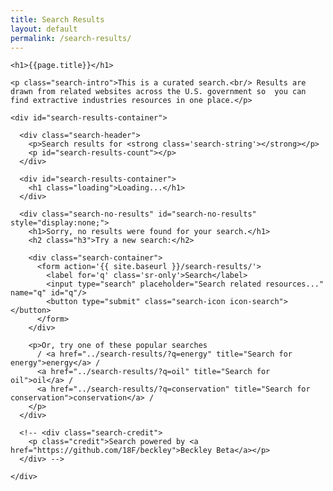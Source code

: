```yaml
---
title: Search Results
layout: default
permalink: /search-results/
---
```


<div class="container-outer">

  <div class="container-left-8">

    <h1>{{page.title}}</h1>

    <p class="search-intro">This is a curated search.<br/> Results are drawn from related websites across the U.S. government so  you can find extractive industries resources in one place.</p>

    <div id="search-results-container">

      <div class="search-header">
        <p>Search results for <strong class='search-string'></strong></p>
        <p id="search-results-count"></p>
      </div>

      <div id="search-results-container">
        <h1 class="loading">Loading...</h1>
      </div>

      <div class="search-no-results" id="search-no-results" style="display:none;">
        <h1>Sorry, no results were found for your search.</h1>
        <h2 class="h3">Try a new search:</h2>

        <div class="search-container">
          <form action='{{ site.baseurl }}/search-results/'>
            <label for='q' class='sr-only'>Search</label>
            <input type="search" placeholder="Search related resources..." name="q" id="q"/>
            <button type="submit" class="search-icon icon-search"></button>
          </form>
        </div>

        <p>Or, try one of these popular searches
          / <a href="../search-results/?q=energy" title="Search for energy">energy</a> /
          <a href="../search-results/?q=oil" title="Search for oil">oil</a> /
          <a href="../search-results/?q=conservation" title="Search for conservation">conservation</a> /
        </p>
      </div>

      <!-- <div class="search-credit">
        <p class="credit">Search powered by <a href="https://github.com/18F/beckley">Beckley Beta</a></p>
      </div> -->

    </div>

  </div>

</div>
